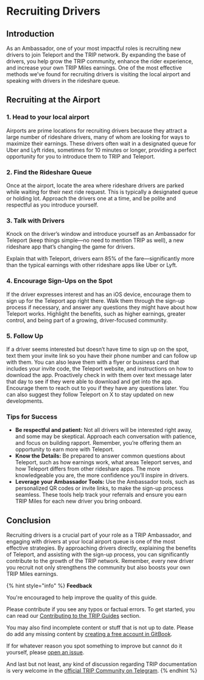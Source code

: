 # Recruiting Drivers

## Introduction

As an Ambassador, one of your most impactful roles is recruiting new drivers to join Teleport and the TRIP network. By expanding the base of drivers, you help grow the TRIP community, enhance the rider experience, and increase your own TRIP Miles earnings. One of the most effective methods we’ve found for recruiting drivers is visiting the local airport and speaking with drivers in the rideshare queue.

## Recruiting at the Airport

### 1. Head to your local airport

Airports are prime locations for recruiting drivers because they attract a large number of rideshare drivers, many of whom are looking for ways to maximize their earnings. These drivers often wait in a designated queue for Uber and Lyft rides, sometimes for 10 minutes or longer, providing a perfect opportunity for you to introduce them to TRIP and Teleport.

### 2. Find the Rideshare Queue

Once at the airport, locate the area where rideshare drivers are parked while waiting for their next ride request. This is typically a designated queue or holding lot. Approach the drivers one at a time, and be polite and respectful as you introduce yourself.

### 3. Talk with Drivers

Knock on the driver’s window and introduce yourself as an Ambassador for Teleport (keep things simple—no need to mention TRIP as well), a new rideshare app that’s changing the game for drivers.&#x20;

Explain that with Teleport, drivers earn 85% of the fare—significantly more than the typical earnings with other rideshare apps like Uber or Lyft.

### 4. Encourage Sign-Ups on the Spot

If the driver expresses interest and has an iOS device, encourage them to sign up for the Teleport app right there. Walk them through the sign-up process if necessary, and answer any questions they might have about how Teleport works. Highlight the benefits, such as higher earnings, greater control, and being part of a growing, driver-focused community.

### 5. Follow Up

If a driver seems interested but doesn’t have time to sign up on the spot, text them your invite link so you have their phone number and can follow up with them. You can also leave them with a flyer or business card that includes your invite code, the Teleport website, and instructions on how to download the app. Proactively check in with them over text message later that day to see if they were able to download and get into the app. Encourage them to reach out to you if they have any questions later. You can also suggest they follow Teleport on X to stay updated on new developments.

### Tips for Success

* **Be respectful and patient:** Not all drivers will be interested right away, and some may be skeptical. Approach each conversation with patience, and focus on building rapport. Remember, you’re offering them an opportunity to earn more with Teleport.
* **Know the Details:** Be prepared to answer common questions about Teleport, such as how earnings work, what areas Teleport serves, and how Teleport differs from other rideshare apps. The more knowledgeable you are, the more confidence you’ll inspire in drivers.
* **Leverage your Ambassador Tools:** Use the Ambassador tools, such as personalized QR codes or invite links, to make the sign-up process seamless. These tools help track your referrals and ensure you earn TRIP Miles for each new driver you bring onboard.

## Conclusion

Recruiting drivers is a crucial part of your role as a TRIP Ambassador, and engaging with drivers at your local airport queue is one of the most effective strategies. By approaching drivers directly, explaining the benefits of Teleport, and assisting with the sign-up process, you can significantly contribute to the growth of the TRIP network. Remember, every new driver you recruit not only strengthens the community but also boosts your own TRIP Miles earnings.

{% hint style="info" %}
**Feedback**

You're encouraged to help improve the quality of this guide.

Please contribute if you see any typos or factual errors. To get started, you can read our [Contributing to the TRIP Guides](../contributing/contributing-to-trip.md) section.

You may also find incomplete content or stuff that is not up to date. Please do add any missing content by [creating a free account in GitBook](https://app.gitbook.com/invite/0WSd8UiSeH2xhfJrSbUr/YFiygcuBiy7oN3WJyDRs).

If for whatever reason you spot something to improve but cannot do it yourself, please [open an issue](https://github.com/TeleportXYZ/TRIP-Guides/issues/).

And last but not least, any kind of discussion regarding TRIP documentation is very welcome in the [official TRIP Community on Telegram](https://trip.dev/chat).
{% endhint %}
